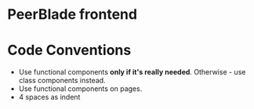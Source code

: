 # PeerBlade frontend

# Code Conventions
* Use functional components **only if it's really needed**. Otherwise - use class components instead.
* Use functional components on pages.
* 4 spaces as indent